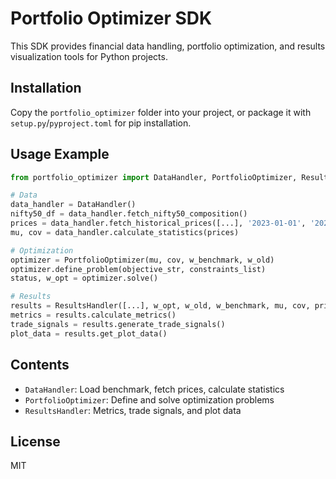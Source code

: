 # Portfolio Optimizer SDK

This SDK provides financial data handling, portfolio optimization, and results visualization tools for Python projects.

## Installation

Copy the `portfolio_optimizer` folder into your project, or package it with `setup.py`/`pyproject.toml` for pip installation.

## Usage Example

```python
from portfolio_optimizer import DataHandler, PortfolioOptimizer, ResultsHandler

# Data
data_handler = DataHandler()
nifty50_df = data_handler.fetch_nifty50_composition()
prices = data_handler.fetch_historical_prices([...], '2023-01-01', '2023-12-31')
mu, cov = data_handler.calculate_statistics(prices)

# Optimization
optimizer = PortfolioOptimizer(mu, cov, w_benchmark, w_old)
optimizer.define_problem(objective_str, constraints_list)
status, w_opt = optimizer.solve()

# Results
results = ResultsHandler([...], w_opt, w_old, w_benchmark, mu, cov, prices)
metrics = results.calculate_metrics()
trade_signals = results.generate_trade_signals()
plot_data = results.get_plot_data()
```

## Contents
- `DataHandler`: Load benchmark, fetch prices, calculate statistics
- `PortfolioOptimizer`: Define and solve optimization problems
- `ResultsHandler`: Metrics, trade signals, and plot data

## License
MIT
